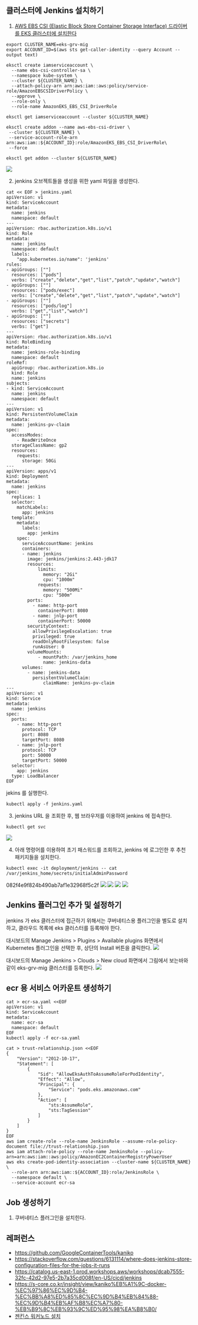 ## 클러스터에 Jenkins 설치하기 ##

1. [AWS EBS CSI (Elastic Block Store Container Storage Interface) 드라이버를 EKS 클러스터에 설치한다](https://velog.io/@rockwellvinca/EKS-AWS-EBS-CSI-Driver-%EC%84%A4%EC%B9%98-%EB%B0%8F-%EA%B5%AC%EC%84%B1)
```
export CLUSTER_NAME=eks-grv-mig
export ACCOUNT_ID=$(aws sts get-caller-identity --query Account --output text)

eksctl create iamserviceaccount \
  --name ebs-csi-controller-sa \
  --namespace kube-system \
  --cluster ${CLUSTER_NAME} \
  --attach-policy-arn arn:aws:iam::aws:policy/service-role/AmazonEBSCSIDriverPolicy \
  --approve \
  --role-only \
  --role-name AmazonEKS_EBS_CSI_DriverRole

eksctl get iamserviceaccount --cluster ${CLUSTER_NAME}

eksctl create addon --name aws-ebs-csi-driver \
 --cluster ${CLUSTER_NAME} \
 --service-account-role-arn arn:aws:iam::${ACCOUNT_ID}:role/AmazonEKS_EBS_CSI_DriverRole\
 --force

eksctl get addon --cluster ${CLUSTER_NAME}
```
![](https://github.com/gnosia93/eks-grv-mig/blob/main/tutorial/images/eks-addon-list-1.png)


2. jenkins 오브젝트들을 생성을 위한 yaml 파일을 생성한다. 
```
cat << EOF > jenkins.yaml
apiVersion: v1
kind: ServiceAccount
metadata:
  name: jenkins
  namespace: default
---
apiVersion: rbac.authorization.k8s.io/v1
kind: Role
metadata:
  name: jenkins
  namespace: default
  labels:
    "app.kubernetes.io/name": 'jenkins'
rules:
- apiGroups: [""]
  resources: ["pods"]
  verbs: ["create","delete","get","list","patch","update","watch"]
- apiGroups: [""]
  resources: ["pods/exec"]
  verbs: ["create","delete","get","list","patch","update","watch"]
- apiGroups: [""]
  resources: ["pods/log"]
  verbs: ["get","list","watch"]
- apiGroups: [""]
  resources: ["secrets"]
  verbs: ["get"]
---
apiVersion: rbac.authorization.k8s.io/v1
kind: RoleBinding
metadata:
  name: jenkins-role-binding
  namespace: default
roleRef:
  apiGroup: rbac.authorization.k8s.io
  kind: Role
  name: jenkins
subjects:
- kind: ServiceAccount
  name: jenkins
  namespace: default
---
apiVersion: v1
kind: PersistentVolumeClaim
metadata:
  name: jenkins-pv-claim
spec:
  accessModes:
    - ReadWriteOnce
  storageClassName: gp2
  resources:
    requests:
      storage: 50Gi
---
apiVersion: apps/v1
kind: Deployment
metadata:
  name: jenkins
spec:
  replicas: 1
  selector:
    matchLabels:
      app: jenkins
  template:
    metadata:
      labels:
        app: jenkins
    spec:
      serviceAccountName: jenkins
      containers:
      - name: jenkins
        image: jenkins/jenkins:2.443-jdk17
        resources:
            limits:
              memory: "2Gi"
              cpu: "1000m"
            requests:
              memory: "500Mi"
              cpu: "500m"
        ports:
          - name: http-port
            containerPort: 8080
          - name: jnlp-port
            containerPort: 50000
        securityContext:
          allowPrivilegeEscalation: true
          privileged: true
          readOnlyRootFilesystem: false
          runAsUser: 0
        volumeMounts:
            - mountPath: /var/jenkins_home
              name: jenkins-data
      volumes:
        - name: jenkins-data
          persistentVolumeClaim:
              claimName: jenkins-pv-claim
---
apiVersion: v1
kind: Service
metadata:
  name: jenkins
spec:
  ports:
    - name: http-port
      protocol: TCP
      port: 8080
      targetPort: 8080
    - name: jnlp-port
      protocol: TCP
      port: 50000
      targetPort: 50000
  selector:
    app: jenkins
  type: LoadBalancer
EOF
```

jekins 를 실행한다.  
```
kubectl apply -f jenkins.yaml
```

3. jenkins URL 을 조회한 후, 웹 브라우저를 이용하여 jenkins 에 접속한다.
```
kubectl get svc
``` 
![](https://github.com/gnosia93/eks-grv-mig/blob/main/tutorial/images/jenkins-svc.png)


4. 아래 명령어를 이용하여 초기 패스워드를 조회하고, jenkins 에 로그인한 후 추천 패키지들을 설치한다. 
```
kubectl exec -it deployment/jenkins -- cat /var/jenkins_home/secrets/initialAdminPassword
```
082f4e9f824b490ab7af1e32968f5c2f
![](https://github.com/gnosia93/eks-grv-mig/blob/main/tutorial/images/jenkins-1.png)
![](https://github.com/gnosia93/eks-grv-mig/blob/main/tutorial/images/jenkins-2.png)
![](https://github.com/gnosia93/eks-grv-mig/blob/main/tutorial/images/jenkins-3.png)
![](https://github.com/gnosia93/eks-grv-mig/blob/main/tutorial/images/jenkins-4.png)

## Jenkins 플러그인 추가 및 설정하기 ##
jenkins 가 eks 클러스터에 접근하기 위해서는 쿠버네티스용 플러그인을 별도로 설치하고, 클라우드 목록에 eks 클러스터를 등록해야 한다.

대시보드의 Manage Jenkins > Plugins > Available plugins 화면에서 Kubernetes 플러그인을 선택한 후, 상단의 Install 버튼을 클릭한다. 
![](https://github.com/gnosia93/eks-grv-mig/blob/main/tutorial/images/jenkins-plugin-1.png)

대시보드의 Manage Jenkins > Clouds > New cloud 화면에서 그림에서 보는바와 같이 eks-grv-mig 클러스터를 등록한다. 
![](https://github.com/gnosia93/eks-grv-mig/blob/main/tutorial/images/jenkins-plugin-2.png)



## ecr 용 서비스 어카운트 생성하기 ##
```
cat > ecr-sa.yaml <<EOF
apiVersion: v1
kind: ServiceAccount
metadata:
  name: ecr-sa
  namespace: default
EOF
kubectl apply -f ecr-sa.yaml

cat > trust-relationship.json <<EOF
{
    "Version": "2012-10-17",
    "Statement": [
        {
            "Sid": "AllowEksAuthToAssumeRoleForPodIdentity",
            "Effect": "Allow",
            "Principal": {
                "Service": "pods.eks.amazonaws.com"
            },
            "Action": [
                "sts:AssumeRole",
                "sts:TagSession"
            ]
        }
    ]
}
EOF
aws iam create-role --role-name JenkinsRole --assume-role-policy-document file://trust-relationship.json
aws iam attach-role-policy --role-name JenkinsRole --policy-arn=arn:aws:iam::aws:policy/AmazonEC2ContainerRegistryPowerUser
aws eks create-pod-identity-association --cluster-name ${CLUSTER_NAME} \
  --role-arn arn:aws:iam::${ACCOUNT_ID}:role/JenkinsRole \
  --namespace default \
  --service-account ecr-sa
```




## Job 생성하기 ##

1. 쿠버네티스 플러그인을 설치힌다. 

 





## 레퍼런스 ##
* https://github.com/GoogleContainerTools/kaniko
* https://stackoverflow.com/questions/6131114/where-does-jenkins-store-configuration-files-for-the-jobs-it-runs
* https://catalog.us-east-1.prod.workshops.aws/workshops/dcab7555-32fc-42d2-97e5-2b7a35cd008f/en-US/cicd/jenkins
* https://s-core.co.kr/insight/view/kaniko%EB%A1%9C-docker-%EC%97%86%EC%9D%B4-%EC%BB%A8%ED%85%8C%EC%9D%B4%EB%84%88-%EC%9D%B4%EB%AF%B8%EC%A7%80-%EB%B9%8C%EB%93%9C%ED%95%98%EA%B8%B0/
* [젠킨스 워커노드 설치](https://velog.io/@xgro/Jenkins-agent)
